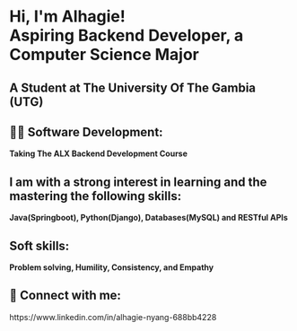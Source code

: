 <h1>Hi, I'm Alhagie! <br/>Aspiring Backend Developer, a Computer Science Major</h1>
<h2>A Student at The University Of The Gambia (UTG) </h2>
<h2>👨‍💻 Software Development:</h2>
<b> Taking The ALX Backend Development Course </b>
<h2>I am with a strong interest in learning and the mastering the following skills:</h2>
<b>Java(Springboot), Python(Django), Databases(MySQL) and RESTful APIs</b>
<h2>Soft skills:</h2>
<b>Problem solving, Humility, Consistency, and Empathy</b>

<h2> 🤳 Connect with me:</h2>
https://www.linkedin.com/in/alhagie-nyang-688bb4228
<!--

-->
